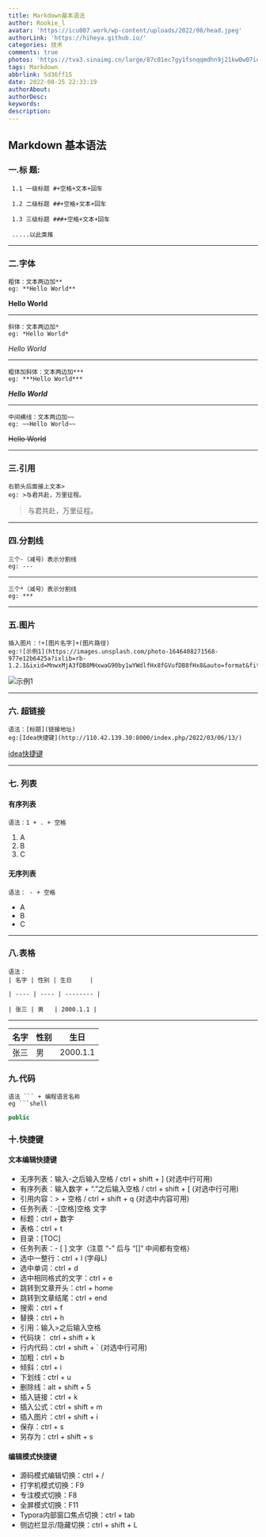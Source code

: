 ```yaml
---
title: Markdown基本语法
author: Rookie_l
avatar: 'https://icu007.work/wp-content/uploads/2022/08/head.jpeg'
authorLink: 'https://hiheya.github.io/'
categories: 技术
comments: true
photos: 'https://tva3.sinaimg.cn/large/87c01ec7gy1fsnqqmdhn9j21kw0w07iu.jpg'
tags: Markdown
abbrlink: 5d36ff15
date: 2022-08-25 22:33:19
authorAbout:
authorDesc:
keywords:
description:
---
```


## Markdown 基本语法

### 一.标 题:

```shell
 1.1 一级标题 #+空格+文本+回车 

 1.2 二级标题 ##+空格+文本+回车 

 1.3 三级标题 ###+空格+文本+回车 

 .....以此类推
```

---



### 二.字体

```shell
粗体：文本两边加**
eg: **Hello World**
```

**Hello World**

---

```shell
斜体：文本两边加*
eg: *Hello World*
```

   *Hello World*

---

```shell
粗体加斜体：文本两边加***
eg: ***Hello World***
```

***Hello World***

---

```shell
中间横线：文本两边加~~
eg: ~~Hello World~~
```

 ~~Hello World~~

---



### 三.引用

```shell
右箭头后面接上文本>
eg: >与君共赴，万里征程。
```

> 与君共赴，万里征程。

---

### 四.分割线

```shell
三个-（减号）表示分割线
eg: ---
```

---

```shell
三个*（减号）表示分割线
eg: ***
```

***

### 五.图片

```shell
插入图片：!+[图片名字]+(图片路径)
eg:![示例1](https://images.unsplash.com/photo-1646408271568-977e12b6425a?ixlib=rb-1.2.1&ixid=MnwxMjA3fDB8MHxwaG90by1wYWdlfHx8fGVufDB8fHx8&auto=format&fit=crop&w=1170&q=80)
```

![示例1](https://images.unsplash.com/photo-1646408271568-977e12b6425a?ixlib=rb-1.2.1&ixid=MnwxMjA3fDB8MHxwaG90by1wYWdlfHx8fGVufDB8fHx8&auto=format&fit=crop&w=1170&q=80)

---



### 六. 超链接

```shell
语法：[标题](链接地址)
eg:[Idea快捷键](http://110.42.139.30:8000/index.php/2022/03/06/13/)
```

[idea快捷键](http://110.42.139.30:8000/index.php/2022/03/06/13)

---

### 七. 列表

#### 有序列表

```shell
语法：1 + . + 空格
```

1. A
2. B
3. C

#### 无序列表

```shell
语法： - + 空格
```

- A
- B
- C

---

### 八.表格

```shell
语法：
| 名字 | 性别 | 生日     |

| ---- | ---- | -------- |

| 张三 | 男   | 2000.1.1 |
```

---

| 名字 | 性别 | 生日     |
| ---- | ---- | -------- |
| 张三 | 男   | 2000.1.1 |

### 九.代码

```shell
语法 ``` + 编程语言名称
eg ```shell
```

``` java
public
```

### 十.快捷键

#### 文本编辑快捷键

- 无序列表：输入-之后输入空格 / ctrl + shift + ] (对选中行可用)
- 有序列表：输入数字 + “.”之后输入空格 / ctrl + shift + [ (对选中行可用)
- 引用内容：> + 空格 / ctrl + shift + q (对选中内容可用)
- 任务列表：-[空格]空格 文字
- 标题：ctrl + 数字
- 表格：ctrl + t
- 目录：[TOC]
- 任务列表：- [ ] 文字（注意 “-” 后与 “[]“ 中间都有空格）
- 选中一整行：ctrl + l (字母L)
- 选中单词：ctrl + d
- 选中相同格式的文字：ctrl + e
- 跳转到文章开头：ctrl + home
- 跳转到文章结尾：ctrl + end
- 搜索：ctrl + f
- 替换：ctrl + h
- 引用：输入>之后输入空格
- 代码块： ctrl + shift + k
- 行内代码：ctrl + shift + ` (对选中行可用)
- 加粗：ctrl + b
- 倾斜：ctrl + i
- 下划线：ctrl + u
- 删除线：alt + shift + 5
- 插入链接：ctrl + k
- 插入公式：ctrl + shift + m
- 插入图片：ctrl + shift + i
- 保存：ctrl + s
- 另存为：ctrl + shift + s

#### 编辑模式快捷键

- 源码模式编辑切换：ctrl + /
- 打字机模式切换：F9
- 专注模式切换：F8
- 全屏模式切换：F11
- Typora内部窗口焦点切换：ctrl + tab
- 侧边栏显示/隐藏切换：ctrl + shift + L
